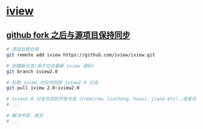 # [iview](https://www.iviewui.com/)

## [github fork 之后与源项目保持同步](https://zhuanlan.zhihu.com/p/28348159)

```bash
# 添加远程仓库
git remote add iview https://github.com/iview/iview.git

# 创建新分支(用于拉去最新 iview 源码)
git branch iview2.0

# 拉取 iview 对应代码到 iview2.0 分支
git pull iview 2.0:iview2.0

# iview2.0 分支合并到开发分支（treecrow、liuchong、huaxi、jiana etc）,或者合并到 master
# ...

# 解决冲突、提交
# ...
```
